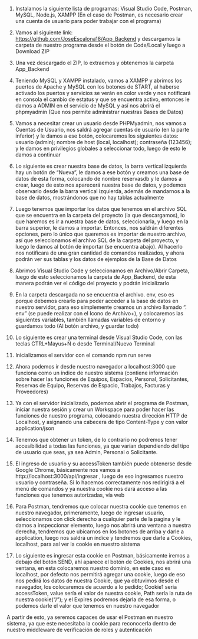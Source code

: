 1. Instalamos la siguiente lista de programas: Visual Studio Code, Postman, MySQL, Node.js, XAMPP (En el caso de Postman, es necesario crear una cuenta de usuario para poder trabajar con el programa)

2. Vamos al siguiente link: https://github.com/JoseEscalona18/App_Backend y descargamos la carpeta de nuestro programa desde el botón de Code/Local y luego a Download ZIP

3. Una vez descargado el ZIP, lo extraemos y obtenemos la carpeta App_Backend

4. Teniendo MySQL y XAMPP instalado, vamos a XAMPP y abrimos los puertos de Apache y MySQL con los botones de START, al haberse activado los puertos y servicios se verán en color verde y nos notificará en consola el cambio de estatus y que se encuentra activo, entonces le damos a ADMIN en el servicio de MySQL y así nos abrirá el phpmyadmin (Que nos permite administrar nuestras Bases de Datos)

5. Vamos a necesitar crear un usuario desde PHPMyadmin, nos vamos a Cuentas de Usuario, nos saldrá agregar cuentas de usuario (en la parte inferior) y le damos a ese botón, colocaremos los siguientes datos: usuario (admin); nombre de host (local, localhost); contraseña (123456); y le damos en privilegios globales a seleccionar todo, luego de esto le damos a continuar

6. Lo siguiente es crear nuestra base de datos, la barra vertical izquierda hay un botón de “Nueva”, le damos a ese botón y creamos una base de datos de esta forma, colocando de nombre reservasdb y le damos a crear, luego de esto nos aparecerá nuestra base de datos, y podemos observarlo desde la barra vertical izquierda, además de mandarnos a la base de datos, mostrándonos que no hay tablas actualmente

7. Luego tenemos que importar los datos que tenemos en el archivo SQL que se encuentra en la carpeta del proyecto (la que descargamos), lo que haremos es ir a nuestra base de datos, seleccionarla, y luego en la barra superior, le damos a importar. Entonces, nos saldrán diferentes opciones, pero lo único que queremos es importar de nuestro archivo, así que seleccionamos el archivo SQL de la carpeta del proyecto, y luego le damos al botón de importar (se encuentra abajo). Al hacerlo nos notificara de una gran cantidad de comandos realizados, y ahora podrán ver sus tablas y los datos de ejemplos de la Base de Datos

8. Abrimos Visual Studio Code y seleccionamos en Archivo/Abrir Carpeta, luego de esto seleccionamos la carpeta de App_Backend, de esta manera podrán ver el código del proyecto y podrán inicializarlo

9. En la carpeta descargada no se encuentra el archivo. env, eso es porque debemos crearlo para poder acceder a la base de datos en nuestro servidor, para eso simplemente creamos un archivo llamado “. env” (se puede realizar con el Icono de Archivo+), y colocaremos las siguientes variables, también llamadas variables de entorno y guardamos todo (Al botón archivo, y guardar todo)

10. Lo siguiente es crear una terminal desde Visual Studio Code, con las teclas CTRL+Mayus+Ñ o desde Terminal/Nuevo Terminal 

11. Inicializamos el servidor con el comando npm run serve

12. Ahora podemos ir desde nuestro navegador a localhost:3000 que funciona como un índice de nuestro sistema (contiene información sobre hacer las funciones de Equipos, Espacios, Personal, Solicitantes, Reservas de Equipo, Reservas de Espacio, Trabajos, Facturas y Proveedores)

13. Ya con el servidor inicializado, podemos abrir el programa de Postman, iniciar nuestra sesión y crear un Workspace para poder hacer las funciones de nuestro programa, colocando nuestra dirección HTTP de Localhost, y asignando una cabecera de tipo Content-Type y con valor application/json

14. Tenemos que obtener un token, de lo contrario no podremos tener accesibilidad a todas las funciones, ya que varían dependiendo del tipo de usuario que seas, ya sea Admin, Personal o Solicitante. 

15. El ingreso de usuario y su accessToken también puede obtenerse desde Google Chrome, básicamente nos vamos a http://localhost:3000/api/ingresar , luego de eso ingresamos nuestro usuario y contraseña. Si lo hacemos correctamente nos redirigirá a el menú de comandos y ya nuestra cookie nos dará acceso a las funciones que tenemos autorizadas, vía web

16. Para Postman, tendremos que colocar nuestra cookie que tenemos en nuestro navegador, primeramente, luego de ingresar usuario, seleccionamos con click derecho a cualquier parte de la pagina y le damos a inspeccionar elemento, luego nos abrirá una ventana a nuestra derecha, tendremos que ubicarnos en los botones de arriba y darle a application, luego nos saldrá un índice y tendremos que darle a Cookies, localhost, para así ver la cookie en nuestro sistema

17. Lo siguiente es ingresar esta cookie en Postman, básicamente iremos a debajo del botón SEND, ahí aparece el botón de Cookies, nos abrirá una ventana, en esta colocaremos nuestro dominio, en este caso es localhost, por defecto nos permitirá agregar una cookie, luego de eso nos pedirá los datos de nuestra Cookie, que ya obtuvimos desde el navegador, los colocaremos de acuerdo a lo pedido; Cookie1 seria accessToken, value sería el valor de nuestra cookie, Path sería la ruta de nuestra cookie(“/”); y el Expires podremos dejarla de esa forma, o podemos darle el valor que tenemos en nuestro navegador

A partir de esto, ya seremos capaces de usar el Postman en nuestro sistema, ya que este necesitaba la cookie para reconocerla dentro de nuestro middleware de verificación de roles y autenticación
